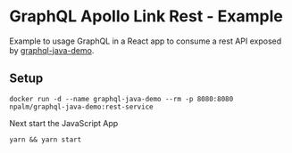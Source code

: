 # GraphQL Apollo Link Rest - Example

Example to usage GraphQL in a React app to consume a rest API exposed by [graphql-java-demo](https://github.com/npalm/graphql-java-demo/tree/rest-service).

## Setup

```
docker run -d --name graphql-java-demo --rm -p 8080:8080 npalm/graphql-java-demo:rest-service
```
Next start the JavaScript App
```
yarn && yarn start
```